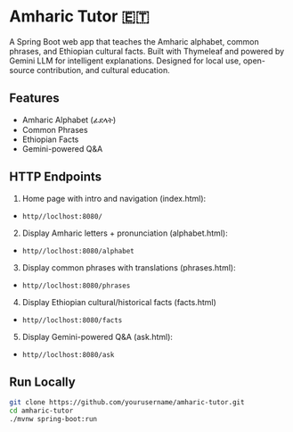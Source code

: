 # Amharic Tutor 🇪🇹

A Spring Boot web app that teaches the Amharic alphabet, common phrases, and Ethiopian cultural facts. Built with Thymeleaf and powered by Gemini LLM for intelligent explanations. Designed for local use, open-source contribution, and cultural education.

## Features
- Amharic Alphabet (ፊደላት)
- Common Phrases
- Ethiopian Facts
- Gemini-powered Q&A


## HTTP Endpoints 

1) Home page with intro and navigation (index.html):
- `http//loclhost:8080/` 

2) Display Amharic letters + pronunciation (alphabet.html):
- `http//loclhost:8080/alphabet` 

3) Display common phrases with translations (phrases.html):
- `http//loclhost:8080/phrases`

4) Display Ethiopian cultural/historical facts (facts.html)
- `http//loclhost:8080/facts`

5) Display Gemini-powered Q&A (ask.html):
- `http//loclhost:8080/ask`


## Run Locally

```bash
git clone https://github.com/yourusername/amharic-tutor.git
cd amharic-tutor
./mvnw spring-boot:run




